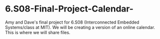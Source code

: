 # 6.S08-Final-Project-Calendar-
Amy and Dave's final project for 6.S08 (Interconnected Embedded Systems/class at MIT). We will be creating a version of an online calendar. This is where we will share files.
